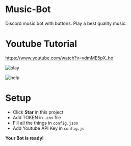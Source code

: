 # Music-Bot
Discord music bot with buttons. Play a best quality music.

# Youtube Tutorial
https://www.youtube.com/watch?v=vdmME5pX_ho

![play](https://media.discordapp.net/attachments/885540251043495966/886869092781404201/unknown.png)


![help](https://media.discordapp.net/attachments/885540251043495966/886869220636385330/unknown.png)


# Setup
- Click **Star** in this project
- Add TOKEN in `.env` file
- Fill all the things in `config.json`
- Add Youtube API Key in `config.js`

**Your Bot is ready!**


